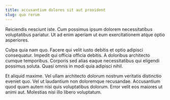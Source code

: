 ```yaml
---
title: accusantium dolores sit aut provident
slug: quo rerum
---
```


Reiciendis nesciunt iste. Cum possimus ipsum dolorem necessitatibus voluptatibus pariatur. Ut ad enim aperiam ut eum exercitationem atque optio asperiores.

Culpa quia nam quo. Facere qui velit iusto debitis et optio adipisci consequatur. Impedit qui officia officia debitis. A doloribus architecto cumque temporibus. Corporis sed alias eaque necessitatibus qui eligendi possimus soluta. Quasi omnis in modi quia adipisci nihil.

Et aliquid maxime. Vel ullam architecto dolorum nostrum veritatis distinctio eveniet quo. Vel ut laudantium non doloremque recusandae. Accusantium quod quam autem nisi quis voluptatibus dolorum. Error velit eos maiores ut animi aut. Molestias nisi illo libero voluptatum.

